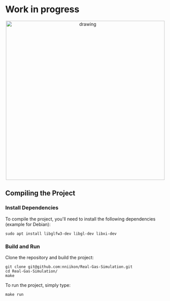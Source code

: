# Work in progress

<p align='center'>
    <img src="./media/gif.gif" alt="drawing" width="500"/>
</p>

## Compiling the Project
### Install Dependencies

To compile the project, you'll need to install the following dependencies (example for Debian):

```
sudo apt install libglfw3-dev libgl-dev libxi-dev
```

### Build and Run

Clone the repository and build the project:

```
git clone git@github.com:nniikon/Real-Gas-Simulation.git
cd Real-Gas-Simulation/
make
```

To run the project, simply type:

```
make run
```

